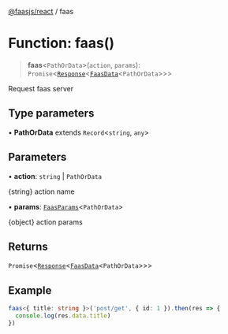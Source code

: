 [@faasjs/react](../README.md) / faas

# Function: faas()

> **faas**\<`PathOrData`\>(`action`, `params`): `Promise`\<[`Response`](../classes/Response.md)\<[`FaasData`](../type-aliases/FaasData.md)\<`PathOrData`\>\>\>

Request faas server

## Type parameters

• **PathOrData** extends `Record`\<`string`, `any`\>

## Parameters

• **action**: `string` \| `PathOrData`

\{string\} action name

• **params**: [`FaasParams`](../type-aliases/FaasParams.md)\<`PathOrData`\>

\{object\} action params

## Returns

`Promise`\<[`Response`](../classes/Response.md)\<[`FaasData`](../type-aliases/FaasData.md)\<`PathOrData`\>\>\>

## Example

```ts
faas<{ title: string }>('post/get', { id: 1 }).then(res => {
  console.log(res.data.title)
})
```
